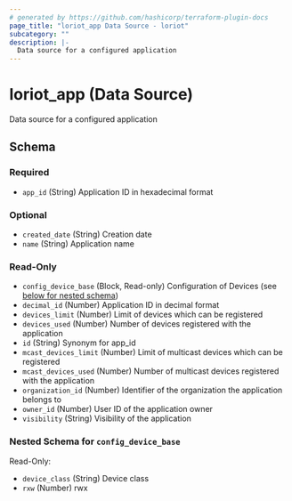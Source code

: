 ```yaml
---
# generated by https://github.com/hashicorp/terraform-plugin-docs
page_title: "loriot_app Data Source - loriot"
subcategory: ""
description: |-
  Data source for a configured application
---
```


# loriot_app (Data Source)

Data source for a configured application



<!-- schema generated by tfplugindocs -->
## Schema

### Required

- `app_id` (String) Application ID in hexadecimal format

### Optional

- `created_date` (String) Creation date
- `name` (String) Application name

### Read-Only

- `config_device_base` (Block, Read-only) Configuration of Devices (see [below for nested schema](#nestedblock--config_device_base))
- `decimal_id` (Number) Application ID in decimal format
- `devices_limit` (Number) Limit of devices which can be registered
- `devices_used` (Number) Number of devices registered with the application
- `id` (String) Synonym for app_id
- `mcast_devices_limit` (Number) Limit of multicast devices which can be registered
- `mcast_devices_used` (Number) Number of multicast devices registered with the application
- `organization_id` (Number) Identifier of the organization the application belongs to
- `owner_id` (Number) User ID of the application owner
- `visibility` (String) Visibility of the application

<a id="nestedblock--config_device_base"></a>
### Nested Schema for `config_device_base`

Read-Only:

- `device_class` (String) Device class
- `rxw` (Number) rwx
